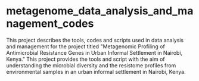 # metagenome_data_analysis_and_management_codes
This project describes the tools, codes and scripts used in data analysis and management for the project titled "Metagenomic Profiling of Antimicrobial Resistance Genes in Urban Informal Settlement in Nairobi, Kenya."
This project provides the tools and script with the aim of understanding the microbial diversity and the resistome profiles from environmental samples in an urban informal settlement in Nairobi, Kenya.
